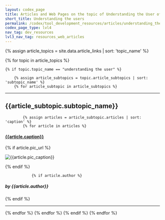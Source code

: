 ```yaml
---
layout: codex_page
title: Articles and Web Pages on the topic of Understanding the User of tools
short_title: Understanding the users 
permalink: /codex/tool_development_resources/articles/understanding_the_user
codex_page_type: lvl4
nav_tag: dev_resources
lvl3_nav_tag: resources_web_articles
---
```


<!-- To Edit or Add content to this page please edit the _data/article.yaml file -->
{% assign article_topics = site.data.article_links | sort: 'topic_name' %}

{% for topic in article_topics %}

	{% if topic.topic_name == "understanding the user" %}

		{% assign article_subtopics = topic.article_subtopics | sort: 'subtopic_name' %}
		{% for article_subtopic in article_subtopics %}

<hr>
<h2>{{article_subtopic.subtopic_name}}</h2>

			{% assign articles = article_subtopic.articles | sort: 'caption' %}
			{% for article in articles %}

<h4><a href="{{article.url}}">{{article.caption}}</a></h4>
				{% if article.pic_url %}
<p><img src="{{article.pic_url}}" alt="{{article.pic_caption}}"></p>
				{% endif %}

				{% if article.author %}
<h5>by {{article.author}}</h5>
				{% endif %}
<hr>
			{% endfor %}
		{% endfor %}
	{% endif %}
{% endfor %}